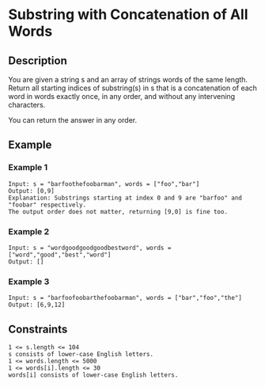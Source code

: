 # Substring with Concatenation of All Words

## Description

You are given a string s and an array of strings words of the same length. Return all starting indices of substring(s) in s that is a concatenation of each word in words exactly once, in any order, and without any intervening characters.

You can return the answer in any order.

## Example

### Example 1

    Input: s = "barfoothefoobarman", words = ["foo","bar"]
    Output: [0,9]
    Explanation: Substrings starting at index 0 and 9 are "barfoo" and "foobar" respectively.
    The output order does not matter, returning [9,0] is fine too.

### Example 2

    Input: s = "wordgoodgoodgoodbestword", words = ["word","good","best","word"]
    Output: []

### Example 3

    Input: s = "barfoofoobarthefoobarman", words = ["bar","foo","the"]
    Output: [6,9,12]

## Constraints

    1 <= s.length <= 104
    s consists of lower-case English letters.
    1 <= words.length <= 5000
    1 <= words[i].length <= 30
    words[i] consists of lower-case English letters.
